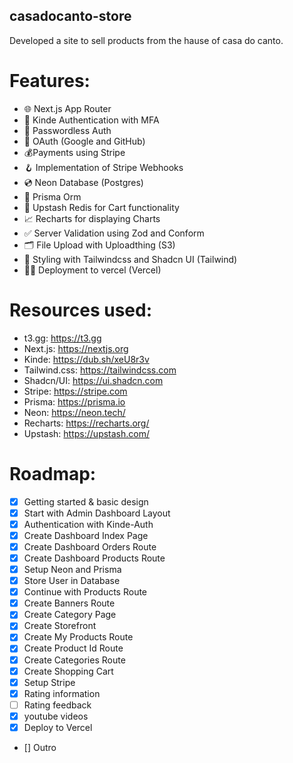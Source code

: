 ## casadocanto-store
Developed a site to sell products from the hause of casa do canto.


# Features: 
- 🌐 Next.js App Router
- 🔐 Kinde Authentication with MFA
- 📧 Passwordless Auth
- 🔑 OAuth (Google and GitHub)
- 💰Payments using Stripe
- 🪝 Implementation of Stripe Webhooks
- 💿 Neon Database (Postgres)
- 💨 Prisma Orm
- 🚀 Upstash Redis for Cart functionality
- 📈 Recharts for displaying Charts
- ✅ Server Validation using Zod and Conform
- 🗂️ File Upload with Uploadthing (S3)
- 🎨 Styling with Tailwindcss and Shadcn UI (Tailwind)
- 😶‍🌫️ Deployment to vercel (Vercel)


# Resources used:
- t3.gg: https://t3.gg
- Next.js: https://nextjs.org
- Kinde: https://dub.sh/xeU8r3v
- Tailwind.css: https://tailwindcss.com
- Shadcn/UI: https://ui.shadcn.com
- Stripe: https://stripe.com
- Prisma: https://prisma.io
- Neon: https://neon.tech/
- Recharts: https://recharts.org/
- Upstash: https://upstash.com/


# Roadmap:
- [x] Getting started & basic design
- [x] Start with Admin Dashboard Layout
- [x] Authentication with Kinde-Auth
- [x] Create Dashboard Index Page
- [x] Create Dashboard Orders Route
- [x] Create Dashboard Products Route
- [x] Setup Neon and Prisma
- [x] Store User in Database
- [x] Continue with Products Route
- [x] Create Banners Route
- [x] Create Category Page
- [x] Create Storefront
- [x] Create My Products Route
- [x] Create Product Id Route
- [x] Create Categories Route
- [x] Create Shopping Cart
- [x] Setup Stripe
- [x] Rating information
- [ ] Rating feedback
- [x] youtube videos
- [x] Deploy to Vercel
- [] Outro
